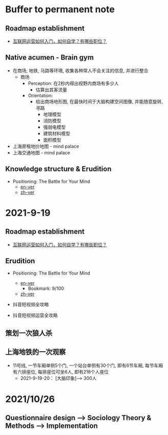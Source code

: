 # Buffer to permanent note
## Roadmap establishment
- [互联网运营如何入门，如何自学？有哪些职位？](https://www.zhihu.com/question/270989134)

## Native acumen - Brain gym
- 在商场, 地铁, 马路等环境, 收集各种常人不会关注的信息, 并进行整合
  - 商场
    - Perception: 在2秒内得出视野内商场有多少人
      - 估算出其客流量
    - Orientation:
      - 给出商场地形图, 在最快时间于大脑构建空间图像, 并能随意旋转, 寻路
        - 地理模型
        - 消防模型
        - 强弱电模型
        - 建筑材料模型
        - 面积模型
- 上海房租地价地图 - mind palace
- 上海交通地图 - mind palace
## Knowledge structure & Erudition
- Positioning: The Battle for Your Mind
  - [en-ver](https://www.yourhomeworksolutions.com/wp-content/uploads/edd/2016/10/20160124032608positioning_the_battle_for_your_mind_.pdf)
  - [zh-ver](https://zydemo.github.io/public/pdf/%E5%AE%9A%E4%BD%8D.pdf)

# 2021-9-19
## Roadmap establishment
- [互联网运营如何入门，如何自学？有哪些职位？](https://www.zhihu.com/question/270989134)

## Erudition
- Positioning: The Battle for Your Mind
  - [en-ver](https://www.yourhomeworksolutions.com/wp-content/uploads/edd/2016/10/20160124032608positioning_the_battle_for_your_mind_.pdf)
    - Bookmark: 9/100
  - [zh-ver](https://zydemo.github.io/public/pdf/%E5%AE%9A%E4%BD%8D.pdf)

- 抖音短视频全攻略
- 抖音短视频运营全攻略

## 策划一次狼人杀

## 上海地铁的一次观察
- 11号线, 一节车厢单侧5个门, 一个站台单侧有30个门, 即有6节车厢, 每节车厢有六排座位, 每排座位可坐6人, 即有216个人座位
  - 2021-9-19-20： \[大脑印象\]--> 300人


# 2021/10/26
## Questionnaire design --> Sociology Theory & Methods --> Implementation